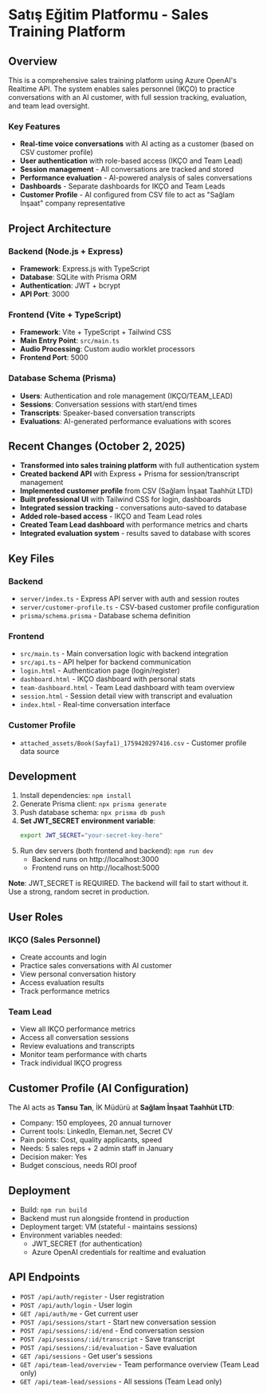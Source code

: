 # Satış Eğitim Platformu - Sales Training Platform

## Overview
This is a comprehensive sales training platform using Azure OpenAI's Realtime API. The system enables sales personnel (IKÇO) to practice conversations with an AI customer, with full session tracking, evaluation, and team lead oversight.

### Key Features
- **Real-time voice conversations** with AI acting as a customer (based on CSV customer profile)
- **User authentication** with role-based access (IKÇO and Team Lead)
- **Session management** - All conversations are tracked and stored
- **Performance evaluation** - AI-powered analysis of sales conversations
- **Dashboards** - Separate dashboards for IKÇO and Team Leads
- **Customer Profile** - AI configured from CSV file to act as "Sağlam İnşaat" company representative

## Project Architecture

### Backend (Node.js + Express)
- **Framework**: Express.js with TypeScript
- **Database**: SQLite with Prisma ORM
- **Authentication**: JWT + bcrypt
- **API Port**: 3000

### Frontend (Vite + TypeScript)
- **Framework**: Vite + TypeScript + Tailwind CSS
- **Main Entry Point**: `src/main.ts`
- **Audio Processing**: Custom audio worklet processors
- **Frontend Port**: 5000

### Database Schema (Prisma)
- **Users**: Authentication and role management (IKÇO/TEAM_LEAD)
- **Sessions**: Conversation sessions with start/end times
- **Transcripts**: Speaker-based conversation transcripts
- **Evaluations**: AI-generated performance evaluations with scores

## Recent Changes (October 2, 2025)
- **Transformed into sales training platform** with full authentication system
- **Created backend API** with Express + Prisma for session/transcript management
- **Implemented customer profile** from CSV (Sağlam İnşaat Taahhüt LTD)
- **Built professional UI** with Tailwind CSS for login, dashboards
- **Integrated session tracking** - conversations auto-saved to database
- **Added role-based access** - IKÇO and Team Lead roles
- **Created Team Lead dashboard** with performance metrics and charts
- **Integrated evaluation system** - results saved to database with scores

## Key Files

### Backend
- `server/index.ts` - Express API server with auth and session routes
- `server/customer-profile.ts` - CSV-based customer profile configuration
- `prisma/schema.prisma` - Database schema definition

### Frontend
- `src/main.ts` - Main conversation logic with backend integration
- `src/api.ts` - API helper for backend communication
- `login.html` - Authentication page (login/register)
- `dashboard.html` - IKÇO dashboard with personal stats
- `team-dashboard.html` - Team Lead dashboard with team overview
- `session.html` - Session detail view with transcript and evaluation
- `index.html` - Real-time conversation interface

### Customer Profile
- `attached_assets/Book(Sayfa1)_1759420297416.csv` - Customer profile data source

## Development
1. Install dependencies: `npm install`
2. Generate Prisma client: `npx prisma generate`
3. Push database schema: `npx prisma db push`
4. **Set JWT_SECRET environment variable**: 
   ```bash
   export JWT_SECRET="your-secret-key-here"
   ```
5. Run dev servers (both frontend and backend): `npm run dev`
   - Backend runs on http://localhost:3000
   - Frontend runs on http://localhost:5000

**Note**: JWT_SECRET is REQUIRED. The backend will fail to start without it. Use a strong, random secret in production.

## User Roles

### IKÇO (Sales Personnel)
- Create accounts and login
- Practice sales conversations with AI customer
- View personal conversation history
- Access evaluation results
- Track performance metrics

### Team Lead
- View all IKÇO performance metrics
- Access all conversation sessions
- Review evaluations and transcripts
- Monitor team performance with charts
- Track individual IKÇO progress

## Customer Profile (AI Configuration)
The AI acts as **Tansu Tan**, İK Müdürü at **Sağlam İnşaat Taahhüt LTD**:
- Company: 150 employees, 20 annual turnover
- Current tools: LinkedIn, Eleman.net, Secret CV
- Pain points: Cost, quality applicants, speed
- Needs: 5 sales reps + 2 admin staff in January
- Decision maker: Yes
- Budget conscious, needs ROI proof

## Deployment
- Build: `npm run build`
- Backend must run alongside frontend in production
- Deployment target: VM (stateful - maintains sessions)
- Environment variables needed:
  - JWT_SECRET (for authentication)
  - Azure OpenAI credentials for realtime and evaluation

## API Endpoints
- `POST /api/auth/register` - User registration
- `POST /api/auth/login` - User login
- `GET /api/auth/me` - Get current user
- `POST /api/sessions/start` - Start new conversation session
- `POST /api/sessions/:id/end` - End conversation session  
- `POST /api/sessions/:id/transcript` - Save transcript
- `POST /api/sessions/:id/evaluation` - Save evaluation
- `GET /api/sessions` - Get user's sessions
- `GET /api/team-lead/overview` - Team performance overview (Team Lead only)
- `GET /api/team-lead/sessions` - All sessions (Team Lead only)
